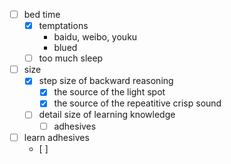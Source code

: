 - [ ] bed time
	- [x] temptations
		- baidu, weibo, youku
		- blued
	- [ ] too much sleep 
- [ ] size
	- [x] step size of backward reasoning
		- [x] the source of the light spot 
		- [x] the source of the repeatitive crisp sound
	- [ ] detail size of learning knowledge
		- [ ] adhesives

- [ ] learn adhesives
	- [ ] 
<!--stackedit_data:
eyJoaXN0b3J5IjpbMTQzMDYwMjEyMl19
-->